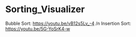 # Sorting_Visualizer

Bubble Sort: https://youtu.be/vB12s5Lv_-4 /n
Insertion Sort: https://youtu.be/5G-YoSrK4-w
